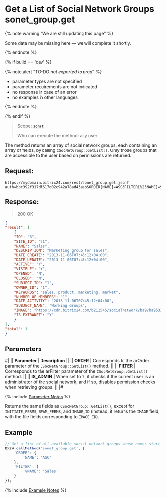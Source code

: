 # Get a List of Social Network Groups sonet_group.get

{% note warning "We are still updating this page" %}

Some data may be missing here — we will complete it shortly.

{% endnote %}

{% if build == 'dev' %}

{% note alert "TO-DO _not exported to prod_" %}

- parameter types are not specified
- parameter requirements are not indicated
- no response in case of an error
- no examples in other languages

{% endnote %}

{% endif %}

> Scope: [`sonet`](../scopes/permissions.md)
>
> Who can execute the method: any user

The method returns an array of social network groups, each containing an array of fields, by calling `CSocNetGroup::GetList()`. Only those groups that are accessible to the user based on permissions are returned.

## Request:

```
https://mydomain.bitrix24.com/rest/sonet_group.get.json?auth=bbc392f317df617d02c942a78ad43aab&ORDER[NAME]=ASC&FILTER[%25NAME]=Sales
```

## Response:

>200 OK

```json
{
"result": [
    {
    "ID": "3",
    "SITE_ID": "s1",
    "NAME": "Sales",
    "DESCRIPTION": "Marketing group for sales",
    "DATE_CREATE": "2013-11-06T07:45:12+04:00",
    "DATE_UPDATE": "2013-11-06T07:45:12+04:00",
    "ACTIVE": "Y",
    "VISIBLE": "Y",
    "OPENED": "N",
    "CLOSED": "N",
    "SUBJECT_ID": "1",
    "OWNER_ID": "1",
    "KEYWORDS": "sales, product, marketing, market",
    "NUMBER_OF_MEMBERS": "1",
    "DATE_ACTIVITY": "2013-11-06T07:45:12+04:00",
    "SUBJECT_NAME": "Working Groups",
    "IMAGE": "https://cdn.bitrix24.com/b211545/socialnetwork/ba9/ba9533b38f60ade077b64f06a60d7082/2.jpg",
    "IS_EXTRANET": "Y"
    }
],
"total": 1
}
```

## Parameters

#|
|| **Parameter** | **Description** ||
|| **ORDER** | Corresponds to the arOrder parameter of the `CSocNetGroup::GetList()` method. ||
|| **FILTER** | Corresponds to the arFilter parameter of the `CSocNetGroup::GetList()` method. ||
|| **IS_ADMIN** | When set to Y, it checks if the current user is an administrator of the social network, and if so, disables permission checks when retrieving groups. ||
|#

{% include [Parameter Notes](../../_includes/required.md) %}

Returns the same fields as `CSocNetGroup::GetList()`, except for `INITIATE_PERMS`, `SPAM_PERMS`, and `IMAGE_ID` (instead, it returns the `IMAGE` field, with the file fields corresponding to `IMAGE_ID`).

## Example

```js
// Get a list of all available social network groups whose names start with the substring "Sales", sorted by name in alphabetical order
BX24.callMethod('sonet_group.get', {
    'ORDER': {
        'NAME': 'ASC'
    },
    'FILTER': {
        '%NAME': 'Sales'
    }
});
```
{% include [Example Notes](../../_includes/examples.md) %}
